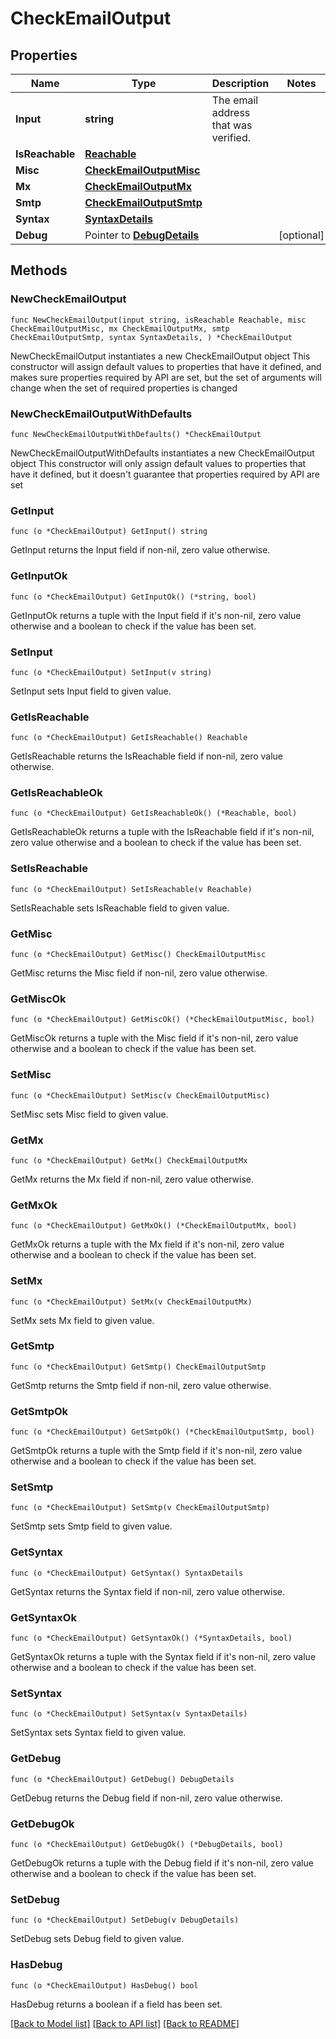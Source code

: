 # CheckEmailOutput

## Properties

Name | Type | Description | Notes
------------ | ------------- | ------------- | -------------
**Input** | **string** | The email address that was verified. | 
**IsReachable** | [**Reachable**](Reachable.md) |  | 
**Misc** | [**CheckEmailOutputMisc**](CheckEmailOutputMisc.md) |  | 
**Mx** | [**CheckEmailOutputMx**](CheckEmailOutputMx.md) |  | 
**Smtp** | [**CheckEmailOutputSmtp**](CheckEmailOutputSmtp.md) |  | 
**Syntax** | [**SyntaxDetails**](SyntaxDetails.md) |  | 
**Debug** | Pointer to [**DebugDetails**](DebugDetails.md) |  | [optional] 

## Methods

### NewCheckEmailOutput

`func NewCheckEmailOutput(input string, isReachable Reachable, misc CheckEmailOutputMisc, mx CheckEmailOutputMx, smtp CheckEmailOutputSmtp, syntax SyntaxDetails, ) *CheckEmailOutput`

NewCheckEmailOutput instantiates a new CheckEmailOutput object
This constructor will assign default values to properties that have it defined,
and makes sure properties required by API are set, but the set of arguments
will change when the set of required properties is changed

### NewCheckEmailOutputWithDefaults

`func NewCheckEmailOutputWithDefaults() *CheckEmailOutput`

NewCheckEmailOutputWithDefaults instantiates a new CheckEmailOutput object
This constructor will only assign default values to properties that have it defined,
but it doesn't guarantee that properties required by API are set

### GetInput

`func (o *CheckEmailOutput) GetInput() string`

GetInput returns the Input field if non-nil, zero value otherwise.

### GetInputOk

`func (o *CheckEmailOutput) GetInputOk() (*string, bool)`

GetInputOk returns a tuple with the Input field if it's non-nil, zero value otherwise
and a boolean to check if the value has been set.

### SetInput

`func (o *CheckEmailOutput) SetInput(v string)`

SetInput sets Input field to given value.


### GetIsReachable

`func (o *CheckEmailOutput) GetIsReachable() Reachable`

GetIsReachable returns the IsReachable field if non-nil, zero value otherwise.

### GetIsReachableOk

`func (o *CheckEmailOutput) GetIsReachableOk() (*Reachable, bool)`

GetIsReachableOk returns a tuple with the IsReachable field if it's non-nil, zero value otherwise
and a boolean to check if the value has been set.

### SetIsReachable

`func (o *CheckEmailOutput) SetIsReachable(v Reachable)`

SetIsReachable sets IsReachable field to given value.


### GetMisc

`func (o *CheckEmailOutput) GetMisc() CheckEmailOutputMisc`

GetMisc returns the Misc field if non-nil, zero value otherwise.

### GetMiscOk

`func (o *CheckEmailOutput) GetMiscOk() (*CheckEmailOutputMisc, bool)`

GetMiscOk returns a tuple with the Misc field if it's non-nil, zero value otherwise
and a boolean to check if the value has been set.

### SetMisc

`func (o *CheckEmailOutput) SetMisc(v CheckEmailOutputMisc)`

SetMisc sets Misc field to given value.


### GetMx

`func (o *CheckEmailOutput) GetMx() CheckEmailOutputMx`

GetMx returns the Mx field if non-nil, zero value otherwise.

### GetMxOk

`func (o *CheckEmailOutput) GetMxOk() (*CheckEmailOutputMx, bool)`

GetMxOk returns a tuple with the Mx field if it's non-nil, zero value otherwise
and a boolean to check if the value has been set.

### SetMx

`func (o *CheckEmailOutput) SetMx(v CheckEmailOutputMx)`

SetMx sets Mx field to given value.


### GetSmtp

`func (o *CheckEmailOutput) GetSmtp() CheckEmailOutputSmtp`

GetSmtp returns the Smtp field if non-nil, zero value otherwise.

### GetSmtpOk

`func (o *CheckEmailOutput) GetSmtpOk() (*CheckEmailOutputSmtp, bool)`

GetSmtpOk returns a tuple with the Smtp field if it's non-nil, zero value otherwise
and a boolean to check if the value has been set.

### SetSmtp

`func (o *CheckEmailOutput) SetSmtp(v CheckEmailOutputSmtp)`

SetSmtp sets Smtp field to given value.


### GetSyntax

`func (o *CheckEmailOutput) GetSyntax() SyntaxDetails`

GetSyntax returns the Syntax field if non-nil, zero value otherwise.

### GetSyntaxOk

`func (o *CheckEmailOutput) GetSyntaxOk() (*SyntaxDetails, bool)`

GetSyntaxOk returns a tuple with the Syntax field if it's non-nil, zero value otherwise
and a boolean to check if the value has been set.

### SetSyntax

`func (o *CheckEmailOutput) SetSyntax(v SyntaxDetails)`

SetSyntax sets Syntax field to given value.


### GetDebug

`func (o *CheckEmailOutput) GetDebug() DebugDetails`

GetDebug returns the Debug field if non-nil, zero value otherwise.

### GetDebugOk

`func (o *CheckEmailOutput) GetDebugOk() (*DebugDetails, bool)`

GetDebugOk returns a tuple with the Debug field if it's non-nil, zero value otherwise
and a boolean to check if the value has been set.

### SetDebug

`func (o *CheckEmailOutput) SetDebug(v DebugDetails)`

SetDebug sets Debug field to given value.

### HasDebug

`func (o *CheckEmailOutput) HasDebug() bool`

HasDebug returns a boolean if a field has been set.


[[Back to Model list]](../README.md#documentation-for-models) [[Back to API list]](../README.md#documentation-for-api-endpoints) [[Back to README]](../README.md)


